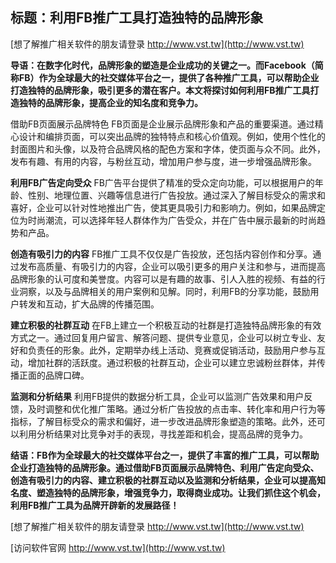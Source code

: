 ## **标题：利用FB推广工具打造独特的品牌形象**

[想了解推广相关软件的朋友请登录 http://www.vst.tw](http://www.vst.tw)

**导语：在数字化时代，品牌形象的塑造是企业成功的关键之一。而Facebook（简称FB）作为全球最大的社交媒体平台之一，提供了各种推广工具，可以帮助企业打造独特的品牌形象，吸引更多的潜在客户。本文将探讨如何利用FB推广工具打造独特的品牌形象，提高企业的知名度和竞争力。**

借助FB页面展示品牌特色
FB页面是企业展示品牌形象和产品的重要渠道。通过精心设计和编排页面，可以突出品牌的独特特点和核心价值观。例如，使用个性化的封面图片和头像，以及符合品牌风格的配色方案和字体，使页面与众不同。此外，发布有趣、有用的内容，与粉丝互动，增加用户参与度，进一步增强品牌形象。

**利用FB广告定向受众**
FB广告平台提供了精准的受众定向功能，可以根据用户的年龄、性别、地理位置、兴趣等信息进行广告投放。通过深入了解目标受众的需求和喜好，企业可以针对性地推出广告，使其更具吸引力和影响力。例如，如果品牌定位为时尚潮流，可以选择年轻人群体作为广告受众，并在广告中展示最新的时尚趋势和产品。

**创造有吸引力的内容**
FB推广工具不仅仅是广告投放，还包括内容创作和分享。通过发布高质量、有吸引力的内容，企业可以吸引更多的用户关注和参与，进而提高品牌形象的认可度和美誉度。内容可以是有趣的故事、引人入胜的视频、有益的行业洞察，以及与品牌相关的用户案例和见解。同时，利用FB的分享功能，鼓励用户转发和互动，扩大品牌的传播范围。

**建立积极的社群互动**
在FB上建立一个积极互动的社群是打造独特品牌形象的有效方式之一。通过回复用户留言、解答问题、提供专业意见，企业可以树立专业、友好和负责任的形象。此外，定期举办线上活动、竞赛或促销活动，鼓励用户参与互动，增加社群的活跃度。通过积极的社群互动，企业可以建立忠诚粉丝群体，并传播正面的品牌口碑。

**监测和分析结果**
利用FB提供的数据分析工具，企业可以监测广告效果和用户反馈，及时调整和优化推广策略。通过分析广告投放的点击率、转化率和用户行为等指标，了解目标受众的需求和偏好，进一步改进品牌形象塑造的策略。此外，还可以利用分析结果对比竞争对手的表现，寻找差距和机会，提高品牌的竞争力。

**结语：FB作为全球最大的社交媒体平台之一，提供了丰富的推广工具，可以帮助企业打造独特的品牌形象。通过借助FB页面展示品牌特色、利用广告定向受众、创造有吸引力的内容、建立积极的社群互动以及监测和分析结果，企业可以提高知名度、塑造独特的品牌形象，增强竞争力，取得商业成功。让我们抓住这个机会，利用FB推广工具为品牌开辟新的发展路径！**

[想了解推广相关软件的朋友请登录 http://www.vst.tw](http://www.vst.tw)


[访问软件官网 http://www.vst.tw](http://www.vst.tw)
